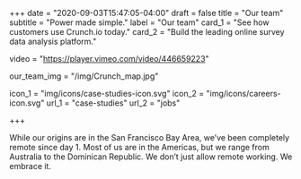+++
date = "2020-09-03T15:47:05-04:00"
draft = false
title = "Our team"
subtitle = "Power made simple."
label = "Our team"
card_1 = "See how customers use Crunch.io today."
card_2 = "Build the leading online survey data analysis platform."

video = "https://player.vimeo.com/video/446659223"

our_team_img = "/img/Crunch_map.jpg"

icon_1 = "img/icons/case-studies-icon.svg"
icon_2 = "img/icons/careers-icon.svg"
url_1 = "case-studies"
url_2 = "jobs"

+++

While our origins are in the San Francisco Bay Area, we’ve been completely remote since day 1. Most of us are in the Americas, but we range from Australia to the Dominican Republic. We don’t just allow remote working. We embrace it. 
